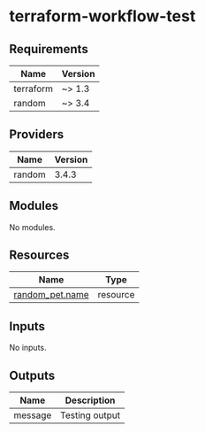 # terraform-workflow-test

<!-- BEGIN_TF_DOCS -->
## Requirements

| Name | Version |
|------|---------|
| terraform | ~> 1.3 |
| random | ~> 3.4 |

## Providers

| Name | Version |
|------|---------|
| random | 3.4.3 |

## Modules

No modules.

## Resources

| Name | Type |
|------|------|
| [random_pet.name](https://registry.terraform.io/providers/hashicorp/random/latest/docs/resources/pet) | resource |

## Inputs

No inputs.

## Outputs

| Name | Description |
|------|-------------|
| message | Testing output |
<!-- END_TF_DOCS -->